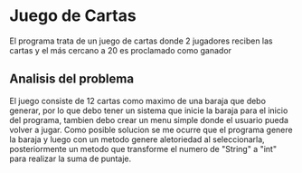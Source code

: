 # Juego de Cartas
El programa trata de un juego de cartas donde 2 jugadores reciben las cartas y el más cercano a 20 es proclamado como ganador

## Analisis del problema
El juego consiste de 12 cartas como maximo de una baraja que debo generar, por lo que debo tener un sistema que inicie la baraja para el inicio del programa, tambien debo crear un menu simple donde el usuario pueda volver a jugar.
Como posible solucion se me ocurre que el programa genere la baraja y luego con un metodo genere aletoriedad al seleccionarla, posteriormente un metodo que transforme el numero de "String" a "int" para realizar la suma de puntaje.
